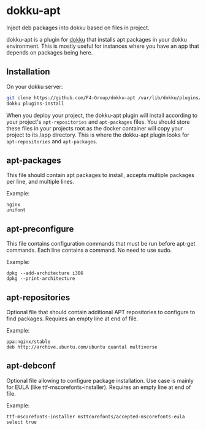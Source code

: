 dokku-apt
=========

Inject deb packages into dokku based on files in project.

dokku-apt is a plugin for [dokku][dokku] that installs apt packages in your dokku environment.
This is mostly useful for instances where you have an app that depends on packages being here.

## Installation

On your dokku server:
```sh
git clone https://github.com/F4-Group/dokku-apt /var/lib/dokku/plugins/dokku-apt
dokku plugins-install
```

When you deploy your project, the dokku-apt plugin will install according to your project's `apt-repositories` and `apt-packages` files. You should store these files in your projects root as the docker container will copy your project to its /app directory. This is where the dokku-apt plugin looks for `apt-repositories` and `apt-packages`.

## apt-packages
This file should contain apt packages to install, accepts multiple packages per line, and multiple lines.

Example:
```
nginx
unifont
```

## apt-preconfigure
This file contains configuration commands that must be run before apt-get commands.
Each line contains a command. No need to use sudo.

Example:
```
dpkg --add-architecture i386
dpkg --print-architecture
```

## apt-repositories
Optional file that should contain additional APT repositories to configure to find packages.
Requires an empty line at end of file.

Example:
```
ppa:nginx/stable
deb http://archive.ubuntu.com/ubuntu quantal multiverse
```

## apt-debconf
Optional file allowing to configure package installation. Use case is mainly for EULA (like ttf-mscorefonts-installer).
Requires an empty line at end of file.

Example:
```
ttf-mscorefonts-installer msttcorefonts/accepted-mscorefonts-eula select true
```


[dokku]: https://github.com/progrium/dokku
